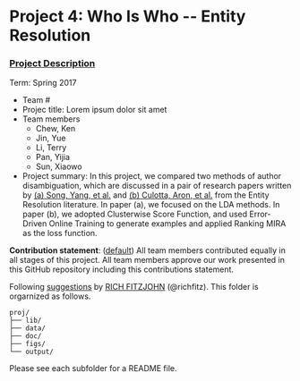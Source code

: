 # Project 4: Who Is Who -- Entity Resolution

### [Project Description](doc/project4_desc.md)

Term: Spring 2017

+ Team #
+ Projec title: Lorem ipsum dolor sit amet
+ Team members
	+ Chew, Ken
	+ Jin, Yue
	+ Li, Terry
	+ Pan, Yijia
	+ Sun, Xiaowo
+ Project summary: 
In this project, we compared two methods of author disambiguation, which are discussed in a pair of research papers written by [(a) Song, Yang, et al.](http://clgiles.ist.psu.edu/papers/JCDL2007-topic_based_name_disambiguation.pdf) and [(b) Culotta, Aron, et al.](https://people.cs.umass.edu/~mccallum/papers/culotta07author.pdf) from the Entity Resolution literature. 
In paper (a), we focused on the LDA methods. In paper (b), we adopted Clusterwise Score Function, and used Error-Driven Online Training to generate examples and applied Ranking MIRA as the loss function.

**Contribution statement**: ([default](doc/a_note_on_contributions.md)) All team members contributed equally in all stages of this project. All team members approve our work presented in this GitHub repository including this contributions statement. 

Following [suggestions](http://nicercode.github.io/blog/2013-04-05-projects/) by [RICH FITZJOHN](http://nicercode.github.io/about/#Team) (@richfitz). This folder is orgarnized as follows.

```
proj/
├── lib/
├── data/
├── doc/
├── figs/
└── output/
```

Please see each subfolder for a README file.
